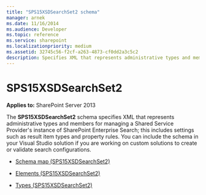 ```yaml
---
title: "SPS15XSDSearchSet2 schema"
manager: arnek
ms.date: 11/16/2014
ms.audience: Developer
ms.topic: reference
ms.service: sharepoint
ms.localizationpriority: medium
ms.assetid: 32745c56-f2cf-a263-4873-cf0dd2a3c5c2
description: Specifies XML that represents administrative types and members for managing a Shared Service Provider's instance of SharePoint Enterprise Search.
---
```


# SPS15XSDSearchSet2

**Applies to:** SharePoint Server 2013
 
The **SPS15XSDSearchSet2** schema specifies XML that represents administrative types and members for managing a Shared Service Provider's instance of SharePoint Enterprise Search; this includes settings such as result item types and property rules. You can include the schema in your Visual Studio solution if you are working on custom solutions to create or validate search configurations. 

- [Schema map (SPS15XSDSearchSet2)](schema-map-sps15xsdsearchset2.md)
    
- [Elements (SPS15XSDSearchSet2)](elements-sps15xsdsearchset2.md)
    
- [Types (SPS15XSDSearchSet2)](types-sps15xsdsearchset2.md)
    

